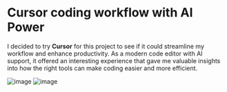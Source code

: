 # Cursor coding workflow with AI Power

I decided to try **Cursor** for this project to see if it could streamline my workflow and enhance productivity. As a modern code editor with AI support, it offered an interesting experience that gave me valuable insights into how the right tools can make coding easier and more efficient.


![image](https://github.com/user-attachments/assets/ec1c3a89-8548-44a2-9c56-937dd1b5770a)
![image](https://github.com/user-attachments/assets/98b0ea3f-5a9e-41e3-96ea-d44bc1a0e4aa)
